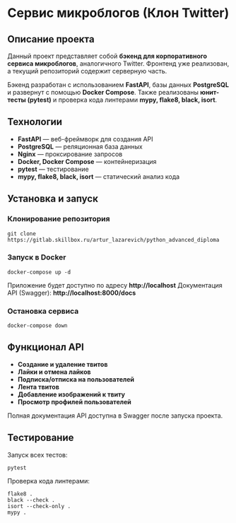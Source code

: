 #  Сервис микроблогов (Клон Twitter)

##  Описание проекта
Данный проект представляет собой **бэкенд для корпоративного сервиса микроблогов**, аналогичного Twitter. 
Фронтенд уже реализован, а текущий репозиторий содержит серверную часть. 

Бэкенд разработан с использованием **FastAPI**, базы данных **PostgreSQL** и развернут с помощью **Docker Compose**. 
Также реализованы **юнит-тесты (pytest)** и проверка кода линтерами **mypy, flake8, black, isort**. 

##  Технологии
- **FastAPI** — веб-фреймворк для создания API 
- **PostgreSQL** — реляционная база данных 
- **Nginx** — проксирование запросов 
- **Docker, Docker Compose** — контейнеризация 
- **pytest** — тестирование 
- **mypy, flake8, black, isort** — статический анализ кода 

##  Установка и запуск

###  Клонирование репозитория
```
git clone https://gitlab.skillbox.ru/artur_lazarevich/python_advanced_diploma
```

###  Запуск в Docker
```
docker-compose up -d
```
Приложение будет доступно по адресу **http://localhost** 
Документация API (Swagger): **http://localhost:8000/docs**

###  Остановка сервиса
```
docker-compose down
```

##  Функционал API
-  **Создание и удаление твитов**
-  **Лайки и отмена лайков**
-  **Подписка/отписка на пользователей**
-  **Лента твитов**
-  **Добавление изображений к твиту**
-  **Просмотр профилей пользователей**

Полная документация API доступна в Swagger после запуска проекта.

##  Тестирование
Запуск всех тестов:
```
pytest
```
Проверка кода линтерами:
```
flake8 .
black --check .
isort --check-only .
mypy .
```
